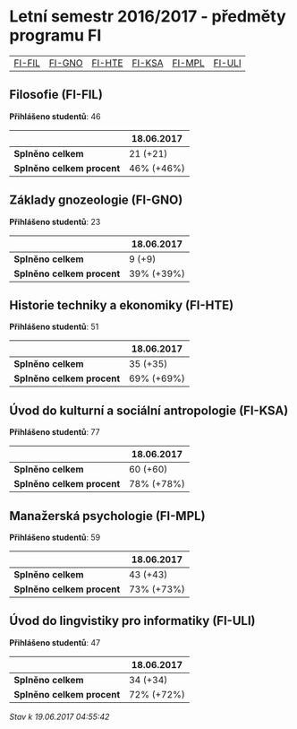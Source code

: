 # Letní semestr 2016/2017 - předměty programu FI


| | | | | | |
|-|-|-|-|-|-|
|[FI-FIL](#filosofie-fi-fil) | [FI-GNO](#základy-gnozeologie-fi-gno) | [FI-HTE](#historie-techniky-a-ekonomiky-fi-hte) | [FI-KSA](#úvod-do-kulturní-a-sociální-antropologie-fi-ksa) | [FI-MPL](#manažerská-psychologie-fi-mpl) | [FI-ULI](#úvod-do-lingvistiky-pro-informatiky-fi-uli)|

        

## Filosofie (FI-FIL)

**Přihlášeno studentů**: 46

|                          |18.06.2017|
|--------------------------|--------------------|
|**Splněno celkem**        |21 (+21)|
|**Splněno celkem procent**|46% (+46%)|

## Základy gnozeologie (FI-GNO)

**Přihlášeno studentů**: 23

|                          |18.06.2017|
|--------------------------|--------------------|
|**Splněno celkem**        |9 (+9)|
|**Splněno celkem procent**|39% (+39%)|

## Historie techniky a ekonomiky (FI-HTE)

**Přihlášeno studentů**: 51

|                          |18.06.2017|
|--------------------------|--------------------|
|**Splněno celkem**        |35 (+35)|
|**Splněno celkem procent**|69% (+69%)|

## Úvod do kulturní a sociální antropologie (FI-KSA)

**Přihlášeno studentů**: 77

|                          |18.06.2017|
|--------------------------|--------------------|
|**Splněno celkem**        |60 (+60)|
|**Splněno celkem procent**|78% (+78%)|

## Manažerská psychologie (FI-MPL)

**Přihlášeno studentů**: 59

|                          |18.06.2017|
|--------------------------|--------------------|
|**Splněno celkem**        |43 (+43)|
|**Splněno celkem procent**|73% (+73%)|

## Úvod do lingvistiky pro informatiky (FI-ULI)

**Přihlášeno studentů**: 47

|                          |18.06.2017|
|--------------------------|--------------------|
|**Splněno celkem**        |34 (+34)|
|**Splněno celkem procent**|72% (+72%)|



*Stav k 19.06.2017 04:55:42*